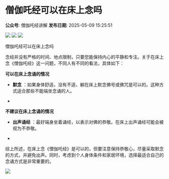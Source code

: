 # 僧伽吒经可以在床上念吗

**公众号**: 僧伽吒经讲解
**发布日期**: 2025-05-09 15:25:51

<img src='https://mmbiz.qpic.cn/sz_mmbiz_gif/1vb6W9zwoiacTzFq0MpVFZNZK6uiaUzWrnVWibibiaCgiaaUicibJYtH0u2pnGOqiaxZVdmzYFdSUzguiaAhgaqZm7AibVxSg/640?wx_fmt=gif&from=appmsg' />

<img src='https://mmbiz.qpic.cn/sz_mmbiz_jpg/1vb6W9zwoiacTzFq0MpVFZNZK6uiaUzWrnSib0jz43M7gibicNORxaHUkBocd5tX0WsZ512HibQ9MxRXPm2XQJHfh0uQ/640?wx_fmt=jpeg&from=appmsg' />

<img src='https://mmbiz.qpic.cn/mmbiz_jpg/1vb6W9zwoiaeCgcPNxibsSicVxpty1dWXz0ZE6UiaRpcOcM6v57vMI1qK0VuOY8wlic0rA6Vjnia29R6MesFeqGUKtFQ/640?wx_fmt=jpeg' />

  


僧伽吒经可以在床上念吗

  


念经并没有严格的时间、地点限制，只要您能保持内心的平静和专注。关于在床上念《僧伽吒经》这一问题，不同人有不同的看法，具体如下：

  


**可以在床上念诵的情况**

  * **默念** ：如果身体舒适，没有不适，躺在床上默念佛号或佛咒是可以的。这种方式适合那些不能端坐念诵的人。

  *   





**不建议在床上念诵的情况**

  * **出声诵经** ：最好端身坐着诵经，以表示对佛的恭敬。在床上出声诵经可能会被视为不恭敬。

  * 


综上所述，在床上念《僧伽吒经》是可以的，但要注意保持恭敬心，尽量采取默念的方式，并避免出声。同时，考虑到个人身体条件和家居环境，选择最适合自己的念诵方式是非常重要的。

  


<img src='https://mmbiz.qpic.cn/sz_mmbiz_jpg/1vb6W9zwoiacTzFq0MpVFZNZK6uiaUzWrnvVsSk218OVQAXwPP7QoMqETKGNnu14sRRm8NK5Lwm33fLzVyWRvX3Q/640?wx_fmt=jpeg&from=appmsg' />